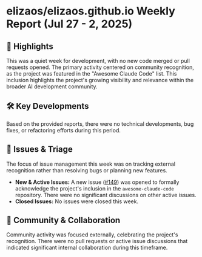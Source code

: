 # elizaos/elizaos.github.io Weekly Report (Jul 27 - 2, 2025)

## 🚀 Highlights
This was a quiet week for development, with no new code merged or pull requests opened. The primary activity centered on community recognition, as the project was featured in the "Awesome Claude Code" list. This inclusion highlights the project's growing visibility and relevance within the broader AI development community.

## 🛠️ Key Developments
Based on the provided reports, there were no technical developments, bug fixes, or refactoring efforts during this period.

## 🐛 Issues & Triage
The focus of issue management this week was on tracking external recognition rather than resolving bugs or planning new features.

-   **New & Active Issues:** A new issue ([#149](https://github.com/elizaos/elizaos.github.io/issues/149)) was opened to formally acknowledge the project's inclusion in the `awesome-claude-code` repository. There were no significant discussions on other active issues.
-   **Closed Issues:** No issues were closed this week.

## 💬 Community & Collaboration
Community activity was focused externally, celebrating the project's recognition. There were no pull requests or active issue discussions that indicated significant internal collaboration during this timeframe.